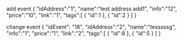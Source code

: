 add event
{ 
  "idAddress":"1",
  "name":"test address add1",
  "info":"12",
  "price":"10",
  "link":"1",
  "tags":[
  	{
  		"id":1
  	},
  	  	{
  		"id":2
  	}
  	]
  }


change event 
{ 
	"idEvent": "18",
  "idAddress":"2",
  "name":"tesssssg",
  "info":"1",
  "price":"1",
  "link":"2",
  "tags":[
  	{
  		"id":8
  	},
  	  	{
  		"id":5
  	}
  	]
  }